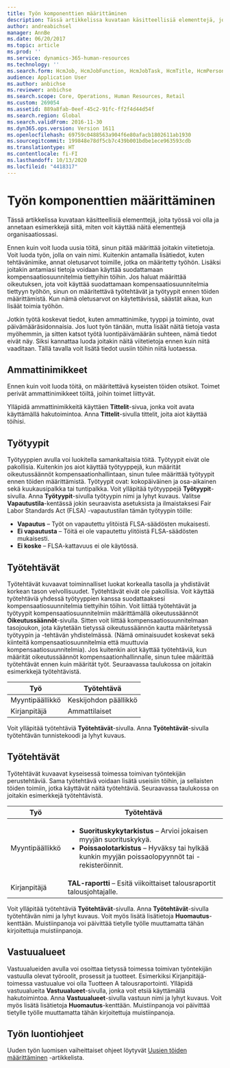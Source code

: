 ```yaml
---
title: Työn komponenttien määrittäminen
description: Tässä artikkelissa kuvataan käsitteellisiä elementtejä, joita työssä voi olla ja annetaan esimerkkejä siitä, miten voit käyttää näitä elementtejä organisaatiossasi.
author: andreabichsel
manager: AnnBe
ms.date: 06/20/2017
ms.topic: article
ms.prod: ''
ms.service: dynamics-365-human-resources
ms.technology: ''
ms.search.form: HcmJob, HcmJobFunction, HcmJobTask, HcmTitle, HcmPersonnelManagementWorkspace
audience: Application User
ms.author: anbichse
ms.reviewer: anbichse
ms.search.scope: Core, Operations, Human Resources, Retail
ms.custom: 269054
ms.assetid: 889a8fab-0eef-45c2-91fc-ff2f4d44d54f
ms.search.region: Global
ms.search.validFrom: 2016-11-30
ms.dyn365.ops.version: Version 1611
ms.openlocfilehash: 69759c0488563a904f6e80afacb1802611ab1930
ms.sourcegitcommit: 199848e78df5cb7c439b001bdbe1ece963593cdb
ms.translationtype: HT
ms.contentlocale: fi-FI
ms.lasthandoff: 10/13/2020
ms.locfileid: "4418317"
---
```

# <a name="set-up-the-components-of-a-job"></a>Työn komponenttien määrittäminen

Tässä artikkelissa kuvataan käsitteellisiä elementtejä, joita työssä voi olla ja annetaan esimerkkejä siitä, miten voit käyttää näitä elementtejä organisaatiossasi. 

Ennen kuin voit luoda uusia töitä, sinun pitää määrittää joitakin viitetietoja. Voit luoda työn, jolla on vain nimi. Kuitenkin antamalla lisätiedot, kuten tehtävänimike, annat oletusarvot toimille, jotka on määritetty työhön. Lisäksi joitakin antamiasi tietoja voidaan käyttää suodattamaan kompensaatiosuunnitelmia tiettyihin töihin. Jos haluat määrittää oikeutuksen, jota voit käyttää suodattamaan kompensaatiosuunnitelmia tiettyyn työhön, sinun on määritettävä työtehtävät ja työtyypit ennen töiden määrittämistä. Kun nämä oletusarvot on käytettävissä, säästät aikaa, kun lisäät toimia työhön. 

Jotkin työtä koskevat tiedot, kuten ammattinimike, tyyppi ja toiminto, ovat päivämääräsidonnaisia. Jos luot työn tänään, mutta lisäät näitä tietoja vasta myöhemmin, ja sitten katsot työtä luontipäivämäärän suhteen, nämä tiedot eivät näy. Siksi kannattaa luoda joitakin näitä viitetietoja ennen kuin niitä vaaditaan. Tällä tavalla voit lisätä tiedot uusiin töihin niitä luotaessa.

## <a name="job-titles"></a>Ammattinimikkeet
Ennen kuin voit luoda töitä, on määritettävä kyseisten töiden otsikot. Toimet perivät ammattinimikkeet töiltä, joihin toimet liittyvät. 

Ylläpidä ammattinimikkeitä käyttäen **Tittelit**-sivua, jonka voit avata käyttämällä hakutoimintoa. Anna **Tittelit**-sivulla tittelit, joita aiot käyttää töihisi.

## <a name="job-types"></a>Työtyypit
Työtyyppien avulla voi luokitella samankaltaisia töitä. Työtyypit eivät ole pakollisia. Kuitenkin jos aiot käyttää työtyyppejä, kun määrität oikeutussäännöt kompensaationhallintaan, sinun tulee määrittää työtyypit ennen töiden määrittämistä. Työtyypit ovat: kokopäiväinen ja osa-aikainen sekä kuukausipalkka tai tuntipalkka. Voit ylläpitää työtyyppejä **Työtyypit**-sivulla. Anna **Työtyypit**-sivulla työtyypin nimi ja lyhyt kuvaus. Valitse **Vapautustila**-kentässä jokin seuraavista asetuksista ja ilmaistaksesi Fair Labor Standards Act (FLSA) -vapautustilan tämän työtyypin töille:

-   **Vapautus** – Työt on vapautettu ylitöistä FLSA-säädösten mukaisesti.
-   **Ei vapautusta** – Töitä ei ole vapautettu ylitöistä FLSA-säädösten mukaisesti.
-   **Ei koske** – FLSA-kattavuus ei ole käytössä.

## <a name="job-functions"></a>Työtehtävät
Työtehtävät kuvaavat toiminnalliset luokat korkealla tasolla ja yhdistävät korkean tason velvollisuudet. Työtehtävät eivät ole pakollisia. Voit käyttää työtehtäviä yhdessä työtyyppien kanssa suodattaaksesi kompensaatiosuunnitelmia tiettyihin töihin. Voit liittää työtehtävät ja työtyypit kompensaatiosuunnitelmiin määrittämällä oikeutussäännöt **Oikeutussäännöt**-sivulla. Sitten voit liittää kompensaatiosuunnitelmaan tasojoukon, jota käytetään tietyssä oikeutussäännön kautta määritetyssä työtyypin ja -tehtävän yhdistelmässä. (Nämä ominaisuudet koskevat sekä kiinteitä kompensaatiosuunnitelmia että muuttuvia kompensaatiosuunnitelmia). Jos kuitenkin aiot käyttää työtehtäviä, kun määrität oikeutussäännöt kompensaationhallinnalle, sinun tulee määrittää työtehtävät ennen kuin määrität työt. Seuraavassa taulukossa on joitakin esimerkkejä työtehtävistä.

| Työ           | Työtehtävä         |
|---------------|----------------------|
| Myyntipäällikkö | Keskijohdon päällikkö    |
| Kirjanpitäjä    | Ammattilaiset        |

Voit ylläpitää työtehtäviä **Työtehtävät**-sivulla. Anna **Työtehtävät**-sivulla työtehtävän tunnistekoodi ja lyhyt kuvaus.

## <a name="job-tasks"></a>Työtehtävät
Työtehtävät kuvaavat kyseisessä toimessa toimivan työntekijän perustehtäviä. Sama työtehtävä voidaan lisätä useisiin töihin, ja sellaisten töiden toimiin, jotka käyttävät näitä työtehtäviä. Seuraavassa taulukossa on joitakin esimerkkejä työtehtävistä.

<table>
<thead>
<tr class="header">
<th>Työ</th>
<th>Työtehtävä</th>
</tr>
</thead>
<tbody>
<tr class="odd">
<td>Myyntipäällikkö</td>
<td><ul>
<li><strong>Suorituskykytarkistus</strong> – Arvioi jokaisen myyjän suorituskykyä.</li>
<li><strong>Poissaolotarkistus</strong> – Hyväksy tai hylkää kunkin myyjän poissaolopyynnöt tai -rekisteröinnit.</li>
</ul></td>
</tr>
<tr class="even">
<td>Kirjanpitäjä</td>
<td><strong>TAL-raportti</strong> – Esitä viikoittaiset talousraportit talousjohtajalle.</td>
</tr>
</tbody>
</table>

Voit ylläpitää työtehtäviä **Työtehtävät**-sivulla. Anna **Työtehtävät**-sivulla työtehtävän nimi ja lyhyt kuvaus. Voit myös lisätä lisätietoja **Huomautus**-kenttään. Muistiinpanoja voi päivittää tietylle työlle muuttamatta tähän kirjoitettuja muistiinpanoja.

## <a name="areas-of-responsibility"></a>Vastuualueet
Vastuualueiden avulla voi osoittaa tietyssä toimessa toimivan työntekijän vastuulla olevat työroolit, prosessit ja tuotteet. Esimerkiksi Kirjanpitäjä-toimessa vastuualue voi olla Tuotteen A talousraportointi. Ylläpidä vastuualueita **Vastuualueet**-sivulla, jonka voit etsiä käyttämällä hakutoimintoa. Anna **Vastuualueet**-sivulla vastuun nimi ja lyhyt kuvaus. Voit myös lisätä lisätietoja **Huomautus**-kenttään. Muistiinpanoja voi päivittää tietylle työlle muuttamatta tähän kirjoitettuja muistiinpanoja.

## <a name="steps-for-creating-a-job"></a>Työn luontiohjeet
Uuden työn luomisen vaiheittaiset ohjeet löytyvät [Uusien töiden määrittäminen](../fin-and-ops/hr/tasks/define-new-jobs.md) -artikkelista. 
